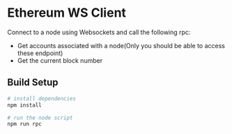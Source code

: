 # Ethereum WS Client

Connect to a node using Websockets and call the following rpc:

* Get accounts associated with a node\(Only you should be able to access these endpoint\)
* Get the current block number

## Build Setup

```bash
# install dependencies
npm install

# run the node script
npm run rpc
```

